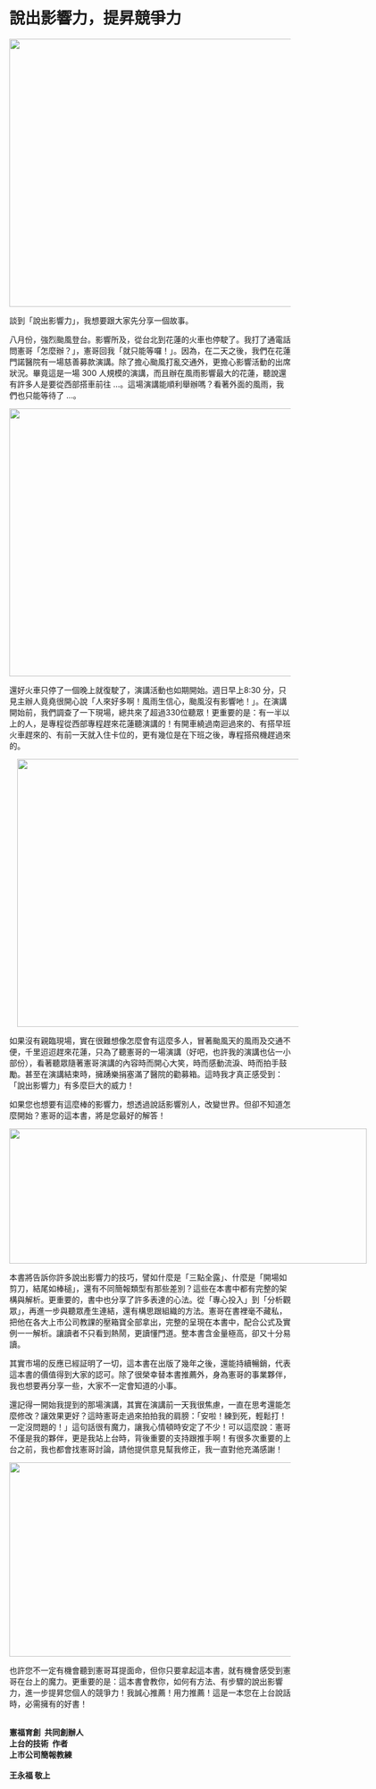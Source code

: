 # 說出影響力，提昇競爭力 

<p><a href="http://1.bp.blogspot.com/-J9Y2GzE5ga4/VoL88jX2PCI/AAAAAAAATiU/V_UtBxrdg2M/s1600/IMG_8846.jpg"><img border="0" height="480" src="http://1.bp.blogspot.com/-J9Y2GzE5ga4/VoL88jX2PCI/AAAAAAAATiU/V_UtBxrdg2M/s640/IMG_8846.jpg" width="640"/></a></p>
<p>談到「說出影響力」，我想要跟大家先分享一個故事。</p>
<p>八月份，強烈颱風登台。影響所及，從台北到花蓮的火車也停駛了。我打了通電話問憲哥「怎麼辦？」，憲哥回我「就只能等囉！」。因為，在二天之後，我們在花蓮門諾醫院有一場慈善募款演講。除了擔心颱風打亂交通外，更擔心影響活動的出席狀況。畢竟這是一場 300 人規模的演講，而且辦在風雨影響最大的花蓮，聽說還有許多人是要從西部搭車前往 …。這場演講能順利舉辦嗎？看著外面的風雨，我們也只能等待了 …。</p>
<p><a name="more"></a><a href="http://2.bp.blogspot.com/-Ilc-C__5yI8/VoL9My9a68I/AAAAAAAATis/B0nq1GMZaiY/s1600/%25E6%2586%25B2%25E7%25A6%258F%2B%25E8%258A%25B1%25E8%2593%25AE.jpg"><img border="0" height="480" src="http://2.bp.blogspot.com/-Ilc-C__5yI8/VoL9My9a68I/AAAAAAAATis/B0nq1GMZaiY/s640/%25E6%2586%25B2%25E7%25A6%258F%2B%25E8%258A%25B1%25E8%2593%25AE.jpg" width="640"/></a></p>
<p>還好火車只停了一個晚上就復駛了，演講活動也如期開始。週日早上8:30 分，只見主辦人竟堯很開心說「人來好多啊！風雨生信心，颱風沒有影響吔！」。在演講開始前，我們調查了一下現場，總共來了超過330位聽眾！更重要的是：有一半以上的人，是專程從西部專程趕來花蓮聽演講的！有開車繞過南迴過來的、有搭早班火車趕來的、有前一天就入住卡位的，更有幾位是在下班之後，專程搭飛機趕過來的。</p>
<div style="clear: both; text-align: center;"><a href="http://3.bp.blogspot.com/-QCygtAuecBI/VoL8mTVhmhI/AAAAAAAATiI/xKrlTu8HQXw/s1600/IMG_4190.jpg" style="margin-left: 1em; margin-right: 1em;"><img border="0" height="480" src="http://3.bp.blogspot.com/-QCygtAuecBI/VoL8mTVhmhI/AAAAAAAATiI/xKrlTu8HQXw/s640/IMG_4190.jpg" width="640"/></a></div>
<p>如果沒有親臨現場，實在很難想像怎麼會有這麼多人，冒著颱風天的風雨及交通不便，千里迢迢趕來花蓮，只為了聽憲哥的一場演講（好吧，也許我的演講也佔一小部份），看著聽眾隨著憲哥演講的內容時而開心大笑，時而感動流淚、時而拍手鼓勵。甚至在演講結束時，擁踴樂捐塞滿了醫院的勸募箱。這時我才真正感受到：「說出影響力」有多麼巨大的威力！</p>
<p>如果您也想要有這麼棒的影響力，想透過說話影響別人，改變世界。但卻不知道怎麼開始？憲哥的這本書，將是您最好的解答！</p>
<p><a href="http://2.bp.blogspot.com/-IcE2AZw-xkA/VoL9laRAxPI/AAAAAAAATjE/A0l4524DFk0/s1600/IMG_4232.jpg" style="clear: left; float: left; margin-bottom: 1em; margin-right: 1em;"><img border="0" height="242" src="http://2.bp.blogspot.com/-IcE2AZw-xkA/VoL9laRAxPI/AAAAAAAATjE/A0l4524DFk0/s640/IMG_4232.jpg" width="640"/></a>本書將告訴你許多說出影響力的技巧，譬如什麼是「三點全露」、什麼是「開場如剪刀，結尾如棒槌」，還有不同簡報類型有那些差別？這些在本書中都有完整的架構與解析。更重要的，書中也分享了許多表達的心法。從「專心投入」到「分析觀眾」，再進一步與聽眾產生連結，還有構思跟組織的方法。憲哥在書裡毫不藏私，把他在各大上市公司教課的壓箱寶全部拿出，完整的呈現在本書中，配合公式及實例一一解析。讓讀者不只看到熱鬧，更讀懂門道。整本書含金量極高，卻又十分易讀。</p>
<p>其實市場的反應已經証明了一切，這本書在出版了幾年之後，還能持續暢銷，代表這本書的價值得到大家的認可。除了很榮幸替本書推薦外，身為憲哥的事業夥伴，我也想要再分享一些，大家不一定會知道的小事。</p>
<p>還記得一開始我提到的那場演講，其實在演講前一天我很焦慮，一直在思考還能怎麼修改？讓效果更好？這時憲哥走過來拍拍我的肩膀：「安啦！練到死，輕鬆打！一定沒問題的！」這句話很有魔力，讓我心情頓時安定了不少！可以這麼說：憲哥不僅是我的夥伴，更是我站上台時，背後重要的支持跟推手啊！有很多次重要的上台之前，我也都會找憲哥討論，請他提供意見幫我修正，我一直對他充滿感謝！</p>
<p><a href="http://2.bp.blogspot.com/-zXi8OUSj6eY/VoL9uZN0IFI/AAAAAAAATjQ/7Pp6V6zvXEM/s1600/%25E8%259E%25A2%25E5%25B9%2595%25E5%25BF%25AB%25E7%2585%25A7%2B2015-12-30%2B%25E4%25B8%258A%25E5%258D%25885.21.56.jpg"><img border="0" height="348" src="http://2.bp.blogspot.com/-zXi8OUSj6eY/VoL9uZN0IFI/AAAAAAAATjQ/7Pp6V6zvXEM/s640/%25E8%259E%25A2%25E5%25B9%2595%25E5%25BF%25AB%25E7%2585%25A7%2B2015-12-30%2B%25E4%25B8%258A%25E5%258D%25885.21.56.jpg" width="640"/></a></p>
<p>也許您不一定有機會聽到憲哥耳提面命，但你只要拿起這本書，就有機會感受到憲哥在台上的魔力。更重要的是：這本書會教你，如何有方法、有步驟的說出影響力，進一步提昇您個人的競爭力！我誠心推薦！用力推薦！這是一本您在上台說話時，必需擁有的好書！</p>
<p><b><br/></b><b>憲福育創  共同創辦人</b><br/><b>上台的技術  作者</b><br/><b>上市公司簡報教練</b><br/><b><br/></b><b>王永福 敬上</b></p>